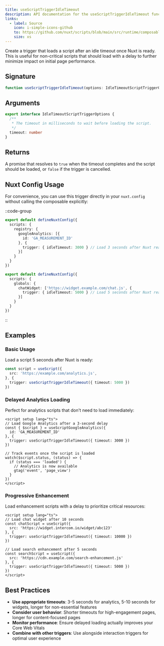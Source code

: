 ```yaml
---
title: useScriptTriggerIdleTimeout
description: API documentation for the useScriptTriggerIdleTimeout function.
links:
  - label: Source
    icon: i-simple-icons-github
    to: https://github.com/nuxt/scripts/blob/main/src/runtime/composables/useScriptTriggerIdleTimeout.ts
    size: xs
---
```


Create a trigger that loads a script after an idle timeout once Nuxt is ready. This is useful for non-critical scripts that should load with a delay to further minimize impact on initial page performance.

## Signature

```ts
function useScriptTriggerIdleTimeout(options: IdleTimeoutScriptTriggerOptions): Promise<boolean>
```

## Arguments

```ts
export interface IdleTimeoutScriptTriggerOptions {
  /**
   * The timeout in milliseconds to wait before loading the script.
   */
  timeout: number
}
```

## Returns

A promise that resolves to `true` when the timeout completes and the script should be loaded, or `false` if the trigger is cancelled.

## Nuxt Config Usage

For convenience, you can use this trigger directly in your `nuxt.config` without calling the composable explicitly:

::code-group

```ts [Registry Script]
export default defineNuxtConfig({
  scripts: {
    registry: {
      googleAnalytics: [{
        id: 'GA_MEASUREMENT_ID'
      }, {
        trigger: { idleTimeout: 3000 } // Load 3 seconds after Nuxt ready
      }]
    }
  }
})
```

```ts [Global Script]
export default defineNuxtConfig({
  scripts: {
    globals: {
      chatWidget: ['https://widget.example.com/chat.js', {
        trigger: { idleTimeout: 5000 } // Load 5 seconds after Nuxt ready
      }]
    }
  }
})
```

::

## Examples

### Basic Usage

Load a script 5 seconds after Nuxt is ready:

```ts
const script = useScript({
  src: 'https://example.com/analytics.js',
}, {
  trigger: useScriptTriggerIdleTimeout({ timeout: 5000 })
})
```

### Delayed Analytics Loading

Perfect for analytics scripts that don't need to load immediately:

```vue
<script setup lang="ts">
// Load Google Analytics after a 3-second delay
const { $script } = useScriptGoogleAnalytics({
  id: 'GA_MEASUREMENT_ID'
}, {
  trigger: useScriptTriggerIdleTimeout({ timeout: 3000 })
})

// Track events once the script is loaded
watch($script.status, (status) => {
  if (status === 'loaded') {
    // Analytics is now available
    gtag('event', 'page_view')
  }
})
</script>
```

### Progressive Enhancement

Load enhancement scripts with a delay to prioritize critical resources:

```vue
<script setup lang="ts">
// Load chat widget after 10 seconds
const chatScript = useScript({
  src: 'https://widget.intercom.io/widget/abc123'
}, {
  trigger: useScriptTriggerIdleTimeout({ timeout: 10000 })
})

// Load search enhancement after 5 seconds
const searchScript = useScript({
  src: 'https://cdn.example.com/search-enhancement.js'
}, {
  trigger: useScriptTriggerIdleTimeout({ timeout: 5000 })
})
</script>
```

## Best Practices

- **Use appropriate timeouts**: 3-5 seconds for analytics, 5-10 seconds for widgets, longer for non-essential features
- **Consider user behavior**: Shorter timeouts for high-engagement pages, longer for content-focused pages
- **Monitor performance**: Ensure delayed loading actually improves your Core Web Vitals
- **Combine with other triggers**: Use alongside interaction triggers for optimal user experience